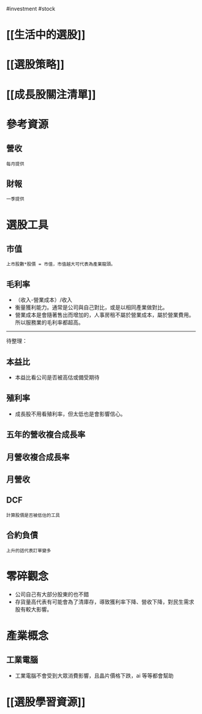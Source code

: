  #investment #stock

# [[生活中的選股]]

# [[選股策略]]

# [[成長股關注清單]]

# 參考資源
## 營收
	每月提供
## 財報
	一季提供

# 選股工具
## 市值
	上市股數*股價 = 市值，市值越大可代表為產業龍頭。
## 毛利率
- （收入-營業成本）/收入
- 衡量獲利能力。通常是公司與自己對比，或是以相同產業做對比。
- 營業成本是會隨著售出而增加的，人事房租不屬於營業成本，屬於營業費用。所以服務業的毛利率都超高。
---
待整理：
## 本益比
-   本益比看公司是否被高估或備受期待
## 殖利率
-   成長股不用看殖利率，但太低也是會影響信心。
## 五年的營收複合成長率
## 月營收複合成長率
## 月營收
## DCF
	計算股價是否被低估的工具
## 合約負債
	上升的話代表訂單變多

# 零碎觀念
- 公司自己有大部分股東的也不錯
- 存貨量高代表有可能會為了清庫存，導致獲利率下降、營收下降，對民生需求股有較大影響。

# 產業概念
## 工業電腦
- 工業電腦不會受到大眾消費影響，且晶片價格下跌，ai 等等都會幫助

# [[選股學習資源]]